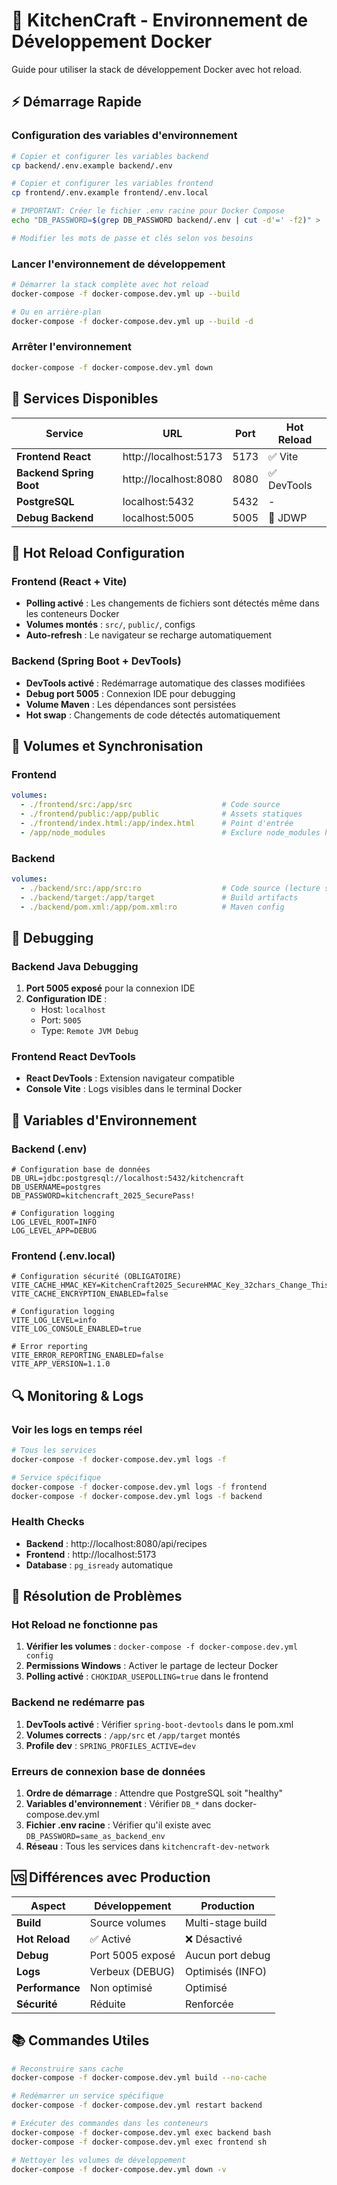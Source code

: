# 🚀 KitchenCraft - Environnement de Développement Docker

Guide pour utiliser la stack de développement Docker avec hot reload.

## ⚡ Démarrage Rapide

### Configuration des variables d'environnement
```bash
# Copier et configurer les variables backend
cp backend/.env.example backend/.env

# Copier et configurer les variables frontend  
cp frontend/.env.example frontend/.env.local

# IMPORTANT: Créer le fichier .env racine pour Docker Compose
echo "DB_PASSWORD=$(grep DB_PASSWORD backend/.env | cut -d'=' -f2)" > .env

# Modifier les mots de passe et clés selon vos besoins
```

### Lancer l'environnement de développement
```bash
# Démarrer la stack complète avec hot reload
docker-compose -f docker-compose.dev.yml up --build

# Ou en arrière-plan
docker-compose -f docker-compose.dev.yml up --build -d
```

### Arrêter l'environnement
```bash
docker-compose -f docker-compose.dev.yml down
```

## 🔧 Services Disponibles

| Service | URL | Port | Hot Reload |
|---------|-----|------|------------|
| **Frontend React** | http://localhost:5173 | 5173 | ✅ Vite |
| **Backend Spring Boot** | http://localhost:8080 | 8080 | ✅ DevTools |
| **PostgreSQL** | localhost:5432 | 5432 | - |
| **Debug Backend** | localhost:5005 | 5005 | 🐛 JDWP |

## 🔄 Hot Reload Configuration

### Frontend (React + Vite)
- **Polling activé** : Les changements de fichiers sont détectés même dans les conteneurs Docker
- **Volumes montés** : `src/`, `public/`, configs
- **Auto-refresh** : Le navigateur se recharge automatiquement

### Backend (Spring Boot + DevTools)
- **DevTools activé** : Redémarrage automatique des classes modifiées
- **Debug port 5005** : Connexion IDE pour debugging
- **Volume Maven** : Les dépendances sont persistées
- **Hot swap** : Changements de code détectés automatiquement

## 📁 Volumes et Synchronisation

### Frontend
```yaml
volumes:
  - ./frontend/src:/app/src                    # Code source
  - ./frontend/public:/app/public              # Assets statiques
  - ./frontend/index.html:/app/index.html      # Point d'entrée
  - /app/node_modules                          # Exclure node_modules host
```

### Backend
```yaml
volumes:
  - ./backend/src:/app/src:ro                  # Code source (lecture seule)
  - ./backend/target:/app/target               # Build artifacts
  - ./backend/pom.xml:/app/pom.xml:ro          # Maven config
```

## 🐛 Debugging

### Backend Java Debugging
1. **Port 5005 exposé** pour la connexion IDE
2. **Configuration IDE** :
   - Host: `localhost`
   - Port: `5005`
   - Type: `Remote JVM Debug`

### Frontend React DevTools
- **React DevTools** : Extension navigateur compatible
- **Console Vite** : Logs visibles dans le terminal Docker

## 📝 Variables d'Environnement

### Backend (.env)
```env
# Configuration base de données
DB_URL=jdbc:postgresql://localhost:5432/kitchencraft
DB_USERNAME=postgres
DB_PASSWORD=kitchencraft_2025_SecurePass!

# Configuration logging
LOG_LEVEL_ROOT=INFO
LOG_LEVEL_APP=DEBUG
```

### Frontend (.env.local)
```env
# Configuration sécurité (OBLIGATOIRE)
VITE_CACHE_HMAC_KEY=KitchenCraft2025_SecureHMAC_Key_32chars_Change_This!
VITE_CACHE_ENCRYPTION_ENABLED=false

# Configuration logging
VITE_LOG_LEVEL=info
VITE_LOG_CONSOLE_ENABLED=true

# Error reporting
VITE_ERROR_REPORTING_ENABLED=false
VITE_APP_VERSION=1.1.0
```

## 🔍 Monitoring & Logs

### Voir les logs en temps réel
```bash
# Tous les services
docker-compose -f docker-compose.dev.yml logs -f

# Service spécifique
docker-compose -f docker-compose.dev.yml logs -f frontend
docker-compose -f docker-compose.dev.yml logs -f backend
```

### Health Checks
- **Backend** : http://localhost:8080/api/recipes
- **Frontend** : http://localhost:5173
- **Database** : `pg_isready` automatique

## 🚨 Résolution de Problèmes

### Hot Reload ne fonctionne pas
1. **Vérifier les volumes** : `docker-compose -f docker-compose.dev.yml config`
2. **Permissions Windows** : Activer le partage de lecteur Docker
3. **Polling activé** : `CHOKIDAR_USEPOLLING=true` dans le frontend

### Backend ne redémarre pas
1. **DevTools activé** : Vérifier `spring-boot-devtools` dans le pom.xml
2. **Volumes corrects** : `/app/src` et `/app/target` montés
3. **Profile dev** : `SPRING_PROFILES_ACTIVE=dev`

### Erreurs de connexion base de données
1. **Ordre de démarrage** : Attendre que PostgreSQL soit "healthy"
2. **Variables d'environnement** : Vérifier `DB_*` dans docker-compose.dev.yml
3. **Fichier .env racine** : Vérifier qu'il existe avec `DB_PASSWORD=same_as_backend_env`
4. **Réseau** : Tous les services dans `kitchencraft-dev-network`

## 🆚 Différences avec Production

| Aspect | Développement | Production |
|--------|---------------|------------|
| **Build** | Source volumes | Multi-stage build |
| **Hot Reload** | ✅ Activé | ❌ Désactivé |
| **Debug** | Port 5005 exposé | Aucun port debug |
| **Logs** | Verbeux (DEBUG) | Optimisés (INFO) |
| **Performance** | Non optimisé | Optimisé |
| **Sécurité** | Réduite | Renforcée |

## 📚 Commandes Utiles

```bash
# Reconstruire sans cache
docker-compose -f docker-compose.dev.yml build --no-cache

# Redémarrer un service spécifique
docker-compose -f docker-compose.dev.yml restart backend

# Exécuter des commandes dans les conteneurs
docker-compose -f docker-compose.dev.yml exec backend bash
docker-compose -f docker-compose.dev.yml exec frontend sh

# Nettoyer les volumes de développement
docker-compose -f docker-compose.dev.yml down -v
```